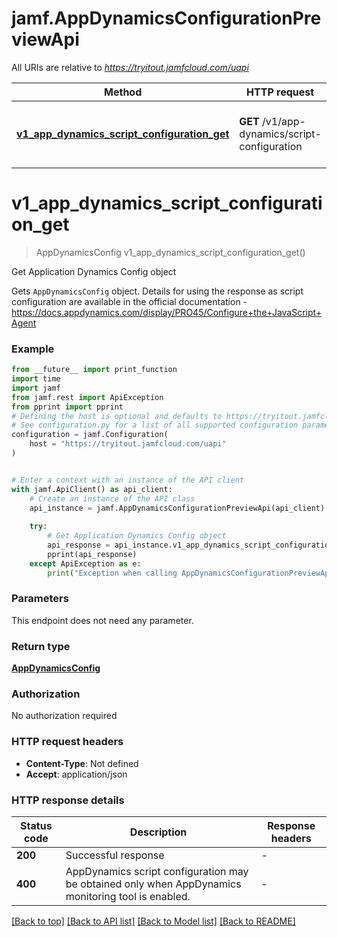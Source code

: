# jamf.AppDynamicsConfigurationPreviewApi

All URIs are relative to *https://tryitout.jamfcloud.com/uapi*

Method | HTTP request | Description
------------- | ------------- | -------------
[**v1_app_dynamics_script_configuration_get**](AppDynamicsConfigurationPreviewApi.md#v1_app_dynamics_script_configuration_get) | **GET** /v1/app-dynamics/script-configuration | Get Application Dynamics Config object 


# **v1_app_dynamics_script_configuration_get**
> AppDynamicsConfig v1_app_dynamics_script_configuration_get()

Get Application Dynamics Config object 

Gets `AppDynamicsConfig` object. Details for using the response as script configuration are available in the official documentation - https://docs.appdynamics.com/display/PRO45/Configure+the+JavaScript+Agent 

### Example

```python
from __future__ import print_function
import time
import jamf
from jamf.rest import ApiException
from pprint import pprint
# Defining the host is optional and defaults to https://tryitout.jamfcloud.com/uapi
# See configuration.py for a list of all supported configuration parameters.
configuration = jamf.Configuration(
    host = "https://tryitout.jamfcloud.com/uapi"
)


# Enter a context with an instance of the API client
with jamf.ApiClient() as api_client:
    # Create an instance of the API class
    api_instance = jamf.AppDynamicsConfigurationPreviewApi(api_client)
    
    try:
        # Get Application Dynamics Config object 
        api_response = api_instance.v1_app_dynamics_script_configuration_get()
        pprint(api_response)
    except ApiException as e:
        print("Exception when calling AppDynamicsConfigurationPreviewApi->v1_app_dynamics_script_configuration_get: %s\n" % e)
```

### Parameters
This endpoint does not need any parameter.

### Return type

[**AppDynamicsConfig**](AppDynamicsConfig.md)

### Authorization

No authorization required

### HTTP request headers

 - **Content-Type**: Not defined
 - **Accept**: application/json

### HTTP response details
| Status code | Description | Response headers |
|-------------|-------------|------------------|
**200** | Successful response |  -  |
**400** | AppDynamics script configuration may be obtained only when AppDynamics monitoring tool is enabled. |  -  |

[[Back to top]](#) [[Back to API list]](../README.md#documentation-for-api-endpoints) [[Back to Model list]](../README.md#documentation-for-models) [[Back to README]](../README.md)

